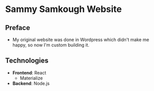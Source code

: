 # Sammy Samkough Website

## Preface

- My original website was done in Wordpress which didn't make me happy, so now I'm custom building it.

## Technologies

- **Frontend**: React
  - Materialize
- **Backend**: Node.js
